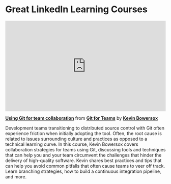 <h1>Great LinkedIn Learning Courses</h1>

<div style="position:relative;height:0;padding-bottom:56.25%"><iframe width="640" height="360" src="https://www.linkedin.com/learning/embed/git-for-teams/using-git-for-team-collaboration?autoplay=false&claim=AQFfKuqdtedXZwAAAX_v90Uquo2pANjcajgfs4dQVoHbJ-7igTscqJY0GvUpuUoE0grmZJbqIpDpvg7gRHjYq0PRk3dzrGg3Mas6KqW-wDz5Pvl08hpA-m_7u7Wug5pFwNsIIMtDlHjFJj5XOD9rpii1PDMRDFdKsD1ITHG60VbM4CEskGGwi67Xsj-4_0U-iIU_MLHGM-ICwMbt93BPwoqfWwdRqbabKLUrLwqA5YvistDJxcliN_VRUt4E4jzN-LM0G9RMSIzjFZWWSoycyNQMfAgNjOofT2ee-0UA1Umfl8MJpEXsiEFcBmF_KsYqHJVJjFxHCp5jHfUcmwWQ9IKpsvFloEnbVCa61sjrqZjiMDKD2BSqVxlSFW2k01n-DIX2bSkUAXW_Cs3n5tUABK1Yi0qc0npJtdTOr6feigb1tc2O5-BuLqN57cl65AVjoJTE8PT6FBmM4vRtRXf6ItE-l7zQV2l-9JoV8uzJEVhw-eHq4oPJTrOabJ263Mjg71rDskoALTddS3PgTbUpt5nddU4mRTPq84Dl03QIY7urc2q5LySnAO2VF6CNMVMb-7A_xEUOzQhpCRpVtHOmvmjqnwiwRaFFHB3sy3P-FrmxaRxDDW4tDdkGT8AvnhbNFXkDQTn4sd9bOAXERoxnrjnXeRZnC0MvUdsY4SYl0L-T_gre5vOq0i74h2y1_MGSgdc5U0EgnFqR24xpBEZuVV7CBGngetA6pJNE1XKMtg&lipi=urn%3Ali%3Apage%3Ad_learning_content%3B7jnTdyRiTBqE4KjbxG61LQ%3D%3D&licu" mozallowfullscreen="true" webkitallowfullscreen="true" allowfullscreen="true" frameborder="0" style="position:absolute;width:100%;height:100%;left:0"></iframe></div><p><strong><a href="https://www.linkedin.com/learning/git-for-teams/using-git-for-team-collaboration?trk=embed_lil">Using Git for team collaboration</a></strong> from <strong><a href="https://www.linkedin.com/learning/git-for-teams?trk=embed_lil">Git for Teams</a></strong> by <strong><a href="https://www.linkedin.com/learning/instructors/kevin-bowersox?trk=embed_lil">Kevin Bowersox</a></strong></p>

Development teams transitioning to distributed source control with Git often experience friction when initially adopting the tool. Often, the root cause is related to issues surrounding culture and practices as opposed to a technical learning curve. In this course, Kevin Bowersox covers collaboration strategies for teams using Git, discussing tools and techniques that can help you and your team circumvent the challenges that hinder the delivery of high-quality software. Kevin shares best practices and tips that can help you avoid common pitfalls that often cause teams to veer off track. Learn branching strategies, how to build a continuous integration pipeline, and more.